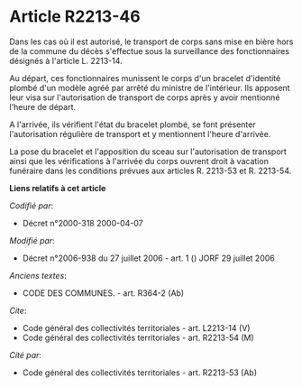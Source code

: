 # Article R2213-46

Dans les cas où il est autorisé, le transport de corps sans mise en bière hors de la commune du décès s'effectue sous la
surveillance des fonctionnaires désignés à l'article L. 2213-14.

Au départ, ces fonctionnaires munissent le corps d'un bracelet d'identité plombé d'un modèle agréé par arrêté du ministre de
l'intérieur. Ils apposent leur visa sur l'autorisation de transport de corps après y avoir mentionné l'heure de départ.

A l'arrivée, ils vérifient l'état du bracelet plombé, se font présenter l'autorisation régulière de transport et y
mentionnent l'heure d'arrivée.

La pose du bracelet et l'apposition du sceau sur l'autorisation de transport ainsi que les vérifications à l'arrivée du corps
ouvrent droit à vacation funéraire dans les conditions prévues aux articles R. 2213-53 et R. 2213-54.

**Liens relatifs à cet article**

_Codifié par_:

  - Décret n°2000-318 2000-04-07

_Modifié par_:

  - Décret n°2006-938 du 27 juillet 2006 - art. 1 () JORF 29 juillet 2006

_Anciens textes_:

  - CODE DES COMMUNES. - art. R364-2 (Ab)

_Cite_:

  - Code général des collectivités territoriales - art. L2213-14 (V)
  - Code général des collectivités territoriales - art. R2213-54 (M)

_Cité par_:

  - Code général des collectivités territoriales - art. R2213-53 (Ab)
